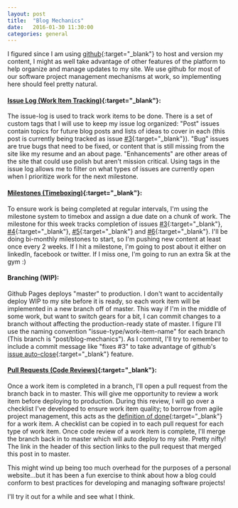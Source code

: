 ```yaml
---
layout: post
title:  "Blog Mechanics"
date:   2016-01-30 11:30:00
categories: general
---
```


I figured since I am using [github][github]{:target="_blank"} to host and version my content, I might as well take advantage of other features of the platform to help organize and manage updates to my site. We use github for most of our software project management mechanisms at work, so implementing here should feel pretty natural.

#### [Issue Log (Work Item Tracking)][issue-log]{:target="_blank"}:
The issue-log is used to track work items to be done. There is a set of custom tags that I will use to keep my issue log organized: "Post" issues contain topics for future blog posts and lists of ideas to cover in each (this post is currently being tracked as issue [#3][#3]{:target="_blank"}). "Bug" issues are true bugs that need to be fixed, or content that is still missing from the site like my resume and an about page. "Enhancements" are other areas of the site that could use polish but aren't mission critical. Using tags in the issue log allows me to filter on what types of issues are currently open when I prioritize work for the next milestone.

#### [Milestones (Timeboxing)][milestone]{:target="_blank"}:
To ensure work is being completed at regular intervals, I'm using the milestone system to timebox and assign a due date on a chunk of work. The milestone for this week tracks completion of issues [#3][#3]{:target="_blank"}, [#4][#4]{:target="_blank"}, [#5][#5]{:target="_blank"} and [#6][#6]{:target="_blank"}. I'll be doing bi-monthly milestones to start, so I'm pushing new content at least once every 2 weeks. If I hit a milestone, I'm going to post about it either on linkedIn, facebook or twitter. If I miss one, I'm going to run an extra 5k at the gym :)

#### Branching (WIP):
Github Pages deploys "master" to production. I don't want to accidentally deploy WIP to my site before it is ready, so each work item will be implemented in a new branch off of master. This way if I'm in the middle of some work, but want to switch gears for a bit, I can commit changes to a branch without affecting the production-ready state of master. I figure I'll use the naming convention "issue-type/work-item-name" for each branch (This branch is "post/blog-mechanics"). As I commit, I'll try to remember to include a commit message like "fixes #3" to take advantage of github's [issue auto-close][issue-auto-close]{:target="_blank"} feature.

#### [Pull Requests (Code Reviews)][pull-request]{:target="_blank"}:
Once a work item is completed in a branch, I'll open a pull request from the branch back in to master. This will give me opportunity to review a work item before deploying to production. During this review, I will go over a checklist I've developed to ensure work item quality; to borrow from agile project management, this acts as the [definition of done][definition-of-done]{:target="_blank"} for a work item. A checklist can be copied in to each pull request for each type of work item. Once code review of a work item is complete, I'll merge the branch back in to master which will auto deploy to my site. Pretty nifty! The link in the header of this section links to the pull request that merged this post in to master.

This might wind up being too much overhead for the purposes of a personal website...but it has been a fun exercise to think about how a blog could conform to best practices for developing and managing software projects!

I'll try it out for a while and see what I think.


[github]:             https://pages.github.com/
[issue-log]:          https://github.com/bambielli/bambielli.github.io/issues
[milestone]:          https://github.com/bambielli/bambielli.github.io/milestones
[definition-of-done]: https://github.com/bambielli/bambielli.github.io/wiki/Post-Definition-of-Done
[#3]:                 https://github.com/bambielli/bambielli.github.io/issues/3
[#4]:                 https://github.com/bambielli/bambielli.github.io/issues/4
[#5]:                 https://github.com/bambielli/bambielli.github.io/issues/5
[#6]:                 https://github.com/bambielli/bambielli.github.io/issues/6
[pull-request]:       https://github.com/bambielli/bambielli.github.io/pull/15
[issue-auto-close]:   https://help.github.com/articles/closing-issues-via-commit-messages/
